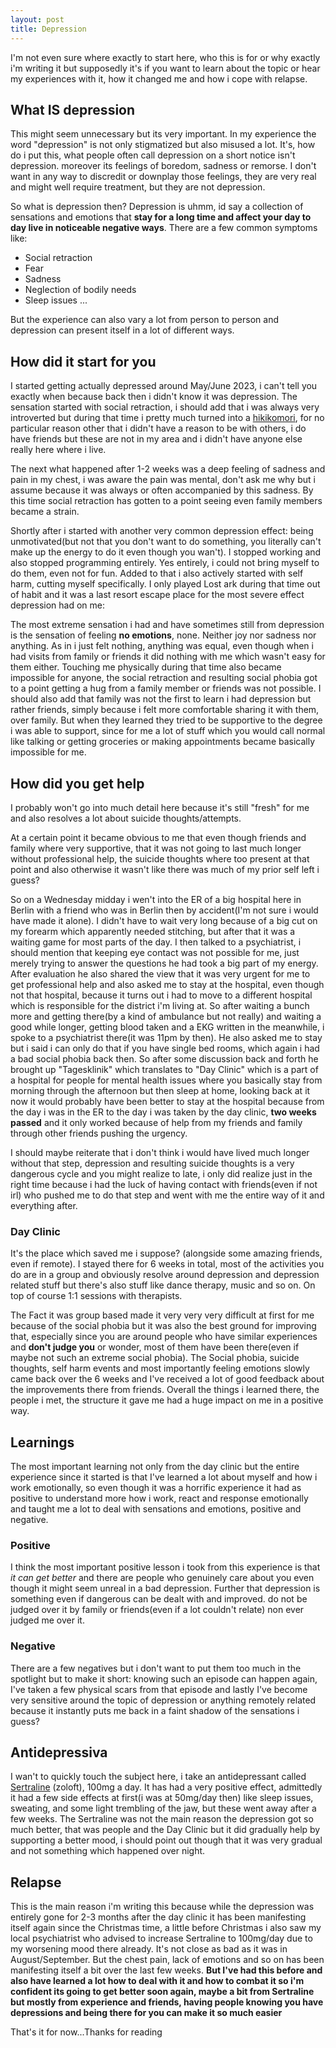 ```yaml
---
layout: post
title: Depression
---
```

I'm not even sure where exactly to start here, who this is for or why exactly i'm writing it but supposedly it's if you want to learn about the topic or hear my experiences with it, how it changed me and how i cope with relapse.

## What IS depression
This might seem unnecessary but its very important. In my experience the word "depression" is not only stigmatized but also misused a lot.
It's, how do i put this, what people often call depression on a short notice isn't depression. moreover its feelings of boredom, sadness or remorse. I don't want in any way to discredit or downplay those feelings, they are very real and might well require treatment, but they are not depression.

So what is depression then? 
Depression is uhmm, id say a collection of sensations and emotions that **stay for a long time and affect your day to day live in noticeable negative ways**.
There are a few common symptoms like:
* Social retraction
* Fear
* Sadness
* Neglection of bodily needs
* Sleep issues
...

But the experience can also vary a lot from person to person and depression can present itself in a lot of different ways.

## How did it start for you
I started getting actually depressed around May/June 2023, i can't tell you exactly when because back then i didn't know it was depression.
The sensation started with social retraction, i should add that i was always very introverted but during that time i pretty much turned into a [hikikomori](https://en.wikipedia.org/wiki/Hikikomori), for no particular reason other that i didn't have a reason to be with others, i do have friends but these are not in my area and i didn't have anyone else really here where i live.

The next what happened after 1-2 weeks was a deep feeling of sadness and pain in my chest, i was aware the pain was mental, don't ask me why but i assume because it was always or often accompanied by this sadness. By this time social retraction has gotten to a point seeing even family members became a strain.

Shortly after i started with another very common depression effect: being unmotivated(but not that you don't want to do something, you literally can't make up the energy to do it even though you wan't). I stopped working and also stopped programming entirely. Yes entirely, i could not bring myself to do them, even not for fun.
Added to that i also actively started with self harm, cutting myself specifically.
I only played Lost ark during that time out of habit and it was a last resort escape place for the most severe effect depression had on me:

The most extreme sensation i had and have sometimes still from depression is the sensation of feeling **no emotions**, none. Neither joy nor sadness nor anything. As in i just felt nothing, anything was equal, even though when i had visits from family or friends it did nothing with me which wasn't easy for them either. Touching me physically during that time also became impossible for anyone, the social retraction and resulting social phobia got to a point getting a hug from a family member or friends was not possible.
I should also add that family was not the first to learn i had depression but rather friends, simply because i felt more comfortable sharing it with them, over family. But when they learned they tried to be supportive to the degree i was able to support, since for me a lot of stuff which you would call normal like talking or getting groceries or making appointments became basically impossible for me.

## How did you get help
I probably won't go into much detail here because it's still "fresh" for me and also resolves a lot about suicide thoughts/attempts.

At a certain point it became obvious to me that even though friends and family where very supportive, that it was not going to last much longer without professional help, the suicide thoughts where too present at that point and also otherwise it wasn't like there was much of my prior self left i guess?

So on a Wednesday midday i wen't into the ER of a big hospital here in Berlin with a friend who was in Berlin then by accident(I'm not sure i would have made it alone). I didn't have to wait very long because of a big cut on my forearm which apparently needed stitching, but after that it was a waiting game for most parts of the day. I then talked to a psychiatrist, i should mention that keeping eye contact was not possible for me, just merely trying to answer the questions he had took a big part of my energy. After evaluation he also shared the view that it was very urgent for me to get professional help and also asked me to stay at the hospital, even though not that hospital, because it turns out i had to move to a different hospital which is responsible for the district i'm living at. So after waiting a bunch more and getting there(by a kind of ambulance but not really) and waiting a good while longer, getting blood taken and a EKG written in the meanwhile, i spoke to a psychiatrist there(it was 11pm by then). He also asked me to stay but i said i can only do that if you have single bed rooms, which again i had a bad social phobia back then.
So after some discussion back and forth he brought up "Tagesklinik" which translates to "Day Clinic" which is a part of a hospital for people for mental health issues where you basically stay from morning through the afternoon but then sleep at home, looking back at it now it would probably have been better to stay at the hospital because from the day i was in the ER to the day i was taken by the day clinic, **two weeks passed** and it only worked because of help from my friends and family through other friends pushing the urgency.

I should maybe reiterate that i don't think i would have lived much longer without that step, depression and resulting suicide thoughts is a very dangerous cycle and you might realize to late, i only did realize just in the right time because i had the luck of having contact with friends(even if not irl) who pushed me to do that step and went with me the entire way of it and everything after.

### Day Clinic
It's the place which saved me i suppose? (alongside some amazing friends, even if remote).
I stayed there for 6 weeks in total, most of the activities you do are in a group and obviously resolve around depression and depression related stuff but there's also stuff like dance therapy, music and so on. On top of course 1:1 sessions with therapists.

The Fact it was group based made it very very very difficult at first for me because of the social phobia but it was also the best ground for improving that, especially since you are around people who have similar experiences and **don't judge you** or wonder, most of them have been there(even if maybe not such an extreme social phobia).
The Social phobia, suicide thoughts, self harm events and most importantly feeling emotions slowly came back over the 6 weeks and I've received a lot of good feedback about the improvements there from friends.
Overall the things i learned there, the people i met, the structure it gave me had a huge impact on me in a positive way.

## Learnings
The most important learning not only from the day clinic but the entire experience since it started is that I've learned a lot about myself and how i work emotionally, so even though it was a horrific experience it had as positive to understand more how i work, react and response emotionally and taught me a lot to deal with sensations and emotions, positive and negative.

### Positive
I think the most important positive lesson i took from this experience is that *it can get better* and there are people who genuinely care about you even though it might seem unreal in a bad depression.
Further that depression is something even if dangerous can be dealt with and improved.
do not be judged over it by family or friends(even if a lot couldn't relate) non ever judged me over it.

### Negative
There are a few negatives but i don't want to put them too much in the spotlight but to make it short: knowing such an episode can happen again, I've taken a few physical scars from that episode and lastly I've become very sensitive around the topic of depression or anything remotely related because it instantly puts me back in a faint shadow of the sensations i guess?

## Antidepressiva
I wan't to quickly touch the subject here, i take an antidepressant called [Sertraline](https://en.wikipedia.org/wiki/Sertraline) (zoloft), 100mg a day.
It has had a very positive effect, admittedly it had a few side effects at first(i was at 50mg/day then) like sleep issues, sweating, and some light trembling of the jaw, but these went away after a few weeks. The Sertraline was not the main reason the depression got so much better, that was people and the Day Clinic but it did gradually help by supporting a better mood, i should point out though that it was very gradual and not something which happened over night.

## Relapse
This is the main reason i'm writing this because while the depression was entirely gone for 2-3 months after the day clinic it has been manifesting itself again since the Christmas time, a little before Christmas i also saw my local psychiatrist who advised to increase Sertraline to 100mg/day due to my worsening mood there already. It's not close as bad as it was in August/September. But the chest pain, lack of emotions and so on has been manifesting itself a bit over the last few weeks. 
**But I've had this before and also have learned a lot how to deal with it and how to combat it so i'm confident its going to get better soon again, maybe a bit from Sertraline but mostly from experience and friends, having people knowing you have depressions and being there for you can make it so much easier**


That's it for now...Thanks for reading
